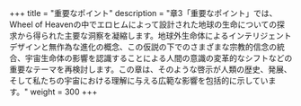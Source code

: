 +++
title = "重要なポイント"
description = "章3「重要なポイント」では、Wheel of Heavenの中でエロヒムによって設計された地球の生命についての探求から得られた主要な洞察を凝縮します。地球外生命体によるインテリジェントデザインと無作為な進化の概念、この仮説の下でのさまざまな宗教的信念の統合、宇宙生命体の影響を認識することによる人間の意識の変革的なシフトなどの重要なテーマを再検討します。この章は、そのような啓示が人類の歴史、発展、そして私たちの宇宙における理解に与える広範な影響を包括的に示しています。"
weight = 300
+++

